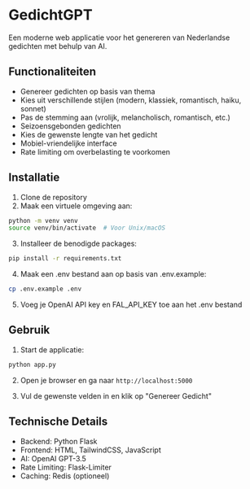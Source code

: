 # GedichtGPT

Een moderne web applicatie voor het genereren van Nederlandse gedichten met behulp van AI.

## Functionaliteiten

- Genereer gedichten op basis van thema
- Kies uit verschillende stijlen (modern, klassiek, romantisch, haiku, sonnet)
- Pas de stemming aan (vrolijk, melancholisch, romantisch, etc.)
- Seizoensgebonden gedichten
- Kies de gewenste lengte van het gedicht
- Mobiel-vriendelijke interface
- Rate limiting om overbelasting te voorkomen

## Installatie

1. Clone de repository
2. Maak een virtuele omgeving aan:
```bash
python -m venv venv
source venv/bin/activate  # Voor Unix/macOS
```

3. Installeer de benodigde packages:
```bash
pip install -r requirements.txt
```

4. Maak een .env bestand aan op basis van .env.example:
```bash
cp .env.example .env
```

5. Voeg je OpenAI API key en FAL_API_KEY toe aan het .env bestand

## Gebruik

1. Start de applicatie:
```bash
python app.py
```

2. Open je browser en ga naar `http://localhost:5000`

3. Vul de gewenste velden in en klik op "Genereer Gedicht"

## Technische Details

- Backend: Python Flask
- Frontend: HTML, TailwindCSS, JavaScript
- AI: OpenAI GPT-3.5
- Rate Limiting: Flask-Limiter
- Caching: Redis (optioneel)

